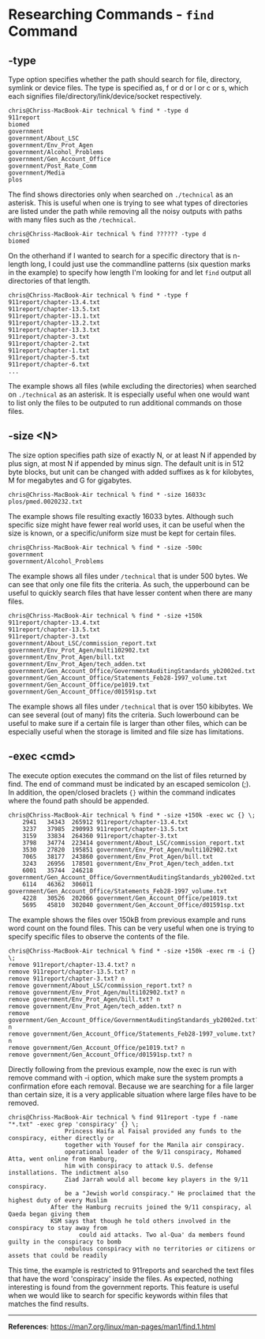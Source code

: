 # Researching Commands - `find` Command

## -type
Type option specifies whether the path should search for file, directory, symlink or device files.
The type is specified as, f or d or l or c or s, which each signifies file/directory/link/device/socket respectively.

```
chris@Chriss-MacBook-Air technical % find * -type d
911report
biomed
government
government/About_LSC
government/Env_Prot_Agen
government/Alcohol_Problems
government/Gen_Account_Office
government/Post_Rate_Comm
government/Media
plos
```
The find shows directories only when searched on `./technical` as an asterisk. This is useful when one is trying to see what types of directories are listed under the path while removing all the noisy outputs with paths with many files such as the `/technical`.

```
chris@Chriss-MacBook-Air technical % find ?????? -type d
biomed
```
On the otherhand if I wanted to search for a specific directory that is n-length long, I could just use the commandline patterns (six question marks in the example) to specify how length I'm looking for and let `find` output all directories of that length.

```
chris@Chriss-MacBook-Air technical % find * -type f
911report/chapter-13.4.txt
911report/chapter-13.5.txt
911report/chapter-13.1.txt
911report/chapter-13.2.txt
911report/chapter-13.3.txt
911report/chapter-3.txt
911report/chapter-2.txt
911report/chapter-1.txt
911report/chapter-5.txt
911report/chapter-6.txt
...
```
The example shows all files (while excluding the directories) when searched on `./technical` as an asterisk. It is especially useful when one would want to list only the files to be outputed to run additional commands on those files.

## -size \<N\>
The size option specifies path size of exactly N, or at least N if appended by plus sign, at most N if appended by minus sign. The default unit is in 512 byte blocks, but unit can be changed with added suffixes as k for kilobytes, M for megabytes and G for gigabytes.

```
chris@Chriss-MacBook-Air technical % find * -size 16033c        
plos/pmed.0020232.txt
```
The example shows file resulting exactly 16033 bytes. Although such specific size might have fewer real world uses, it can be useful when the size is known, or a specific/uniform size must be kept for certain files.

```
chris@Chriss-MacBook-Air technical % find * -size -500c 
government
government/Alcohol_Problems
```
The example shows all files under `/technical` that is under 500 bytes. We can see that only one file fits the criteria. As such, the upperbound can be useful to quickly search files that have lesser content when there are many files.

```
chris@Chriss-MacBook-Air technical % find * -size +150k
911report/chapter-13.4.txt
911report/chapter-13.5.txt
911report/chapter-3.txt
government/About_LSC/commission_report.txt
government/Env_Prot_Agen/multi102902.txt
government/Env_Prot_Agen/bill.txt
government/Env_Prot_Agen/tech_adden.txt
government/Gen_Account_Office/GovernmentAuditingStandards_yb2002ed.txt
government/Gen_Account_Office/Statements_Feb28-1997_volume.txt
government/Gen_Account_Office/pe1019.txt
government/Gen_Account_Office/d01591sp.txt
```
The example shows all files under `/technical` that is over 150 kibibytes. We can see several (out of many) fits the criteria. Such lowerbound can be useful to make sure if a certain file is larger than other files, which can be especially useful when the storage is limited and file size has limitations.

## -exec \<cmd\>
The execute option executes the command on the list of files returned by find. The end of command must be indicated by an escaped semicolon (\;). In addition, the open/closed braclets `{}` within the command indicates where the found path should be appended.

```
chris@Chriss-MacBook-Air technical % find * -size +150k -exec wc {} \;  
    2941   34343  265912 911report/chapter-13.4.txt
    3237   37985  290993 911report/chapter-13.5.txt
    3159   33834  264360 911report/chapter-3.txt
    3798   34774  223414 government/About_LSC/commission_report.txt
    3530   27820  195851 government/Env_Prot_Agen/multi102902.txt
    7065   38177  243860 government/Env_Prot_Agen/bill.txt
    3243   26956  178501 government/Env_Prot_Agen/tech_adden.txt
    6001   35744  246218 government/Gen_Account_Office/GovernmentAuditingStandards_yb2002ed.txt
    6114   46362  306011 government/Gen_Account_Office/Statements_Feb28-1997_volume.txt
    4228   30526  202066 government/Gen_Account_Office/pe1019.txt
    5695   45810  302040 government/Gen_Account_Office/d01591sp.txt
```
The example shows the files over 150kB from previous example and runs word count on the found files.
This can be very useful when one is trying to specify specific files to observe the contents of the file.

```
chris@Chriss-MacBook-Air technical % find * -size +150k -exec rm -i {} \;
remove 911report/chapter-13.4.txt? n
remove 911report/chapter-13.5.txt? n
remove 911report/chapter-3.txt? n
remove government/About_LSC/commission_report.txt? n
remove government/Env_Prot_Agen/multi102902.txt? n
remove government/Env_Prot_Agen/bill.txt? n
remove government/Env_Prot_Agen/tech_adden.txt? n
remove government/Gen_Account_Office/GovernmentAuditingStandards_yb2002ed.txt? n
remove government/Gen_Account_Office/Statements_Feb28-1997_volume.txt? n
remove government/Gen_Account_Office/pe1019.txt? n
remove government/Gen_Account_Office/d01591sp.txt? n
```
Directly following from the previous example, now the exec is run with remove command with -i option, which make sure the system prompts a confirmation efore each removal. Because we are searching for a file larger than certain size, it is a very applicable situation where large files have to be removed.

```
chris@Chriss-MacBook-Air technical % find 911report -type f -name "*.txt" -exec grep 'conspiracy' {} \;
                Princess Haifa al Faisal provided any funds to the conspiracy, either directly or
                together with Yousef for the Manila air conspiracy.
                operational leader of the 9/11 conspiracy, Mohamed Atta, went online from Hamburg,
                him with conspiracy to attack U.S. defense installations. The indictment also
                Ziad Jarrah would all become key players in the 9/11 conspiracy.
                be a "Jewish world conspiracy." He proclaimed that the highest duty of every Muslim
            After the Hamburg recruits joined the 9/11 conspiracy, al Qaeda began giving them
            KSM says that though he told others involved in the conspiracy to stay away from
                    could aid attacks. Two al-Qua' da members found guilty in the conspiracy to bomb
                nebulous conspiracy with no territories or citizens or assets that could be readily
```
This time, the example is restricted to 911reports and searched the text files that have the word 'conspiracy' inside the files. As expected, nothing interesting is found from the government reports. This feature is useful when we would like to search for specific keywords within files that matches the find results.

---
**References**: https://man7.org/linux/man-pages/man1/find.1.html
